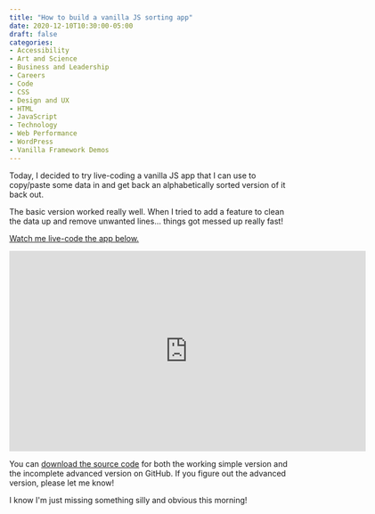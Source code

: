```yaml
---
title: "How to build a vanilla JS sorting app"
date: 2020-12-10T10:30:00-05:00
draft: false
categories:
- Accessibility
- Art and Science
- Business and Leadership
- Careers
- Code
- CSS
- Design and UX
- HTML
- JavaScript
- Technology
- Web Performance
- WordPress
- Vanilla Framework Demos
---
```


Today, I decided to try live-coding a vanilla JS app that I can use to copy/paste some data in and get back an alphabetically sorted version of it back out.

The basic version worked really well. When I tried to add a feature to clean the data up and remove unwanted lines... things got messed up really fast!

[Watch me live-code the app below.](https://vimeo.com/489441420)

<div class="fluid-vids"><iframe src="https://player.vimeo.com/video/489441420?color=0088cc&title=0&byline=0&portrait=0" width="640" height="360" frameborder="0" allow="autoplay; fullscreen" allowfullscreen></iframe></div>

You can [download the source code](https://gist.github.com/cferdinandi/85592ee3387961ce3d4c3bebd3170bbb) for both the working simple version and the incomplete advanced version on GitHub. If you figure out the advanced version, please let me know!

I know I'm just missing something silly and obvious this morning!